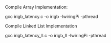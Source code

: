 Compile Array Implementation:

 gcc irigb_latency.c -o irigb -lwiringPi -pthread 
 
 
Compile Linked List Implementation

 gcc irigb_latency_ll.c -o irigb_ll -lwiringPi -pthread 
